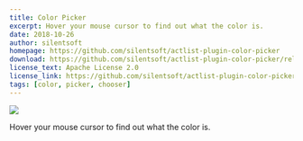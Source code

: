```yaml
---
title: Color Picker
excerpt: Hover your mouse cursor to find out what the color is.
date: 2018-10-26
author: silentsoft
homepage: https://github.com/silentsoft/actlist-plugin-color-picker
download: https://github.com/silentsoft/actlist-plugin-color-picker/releases/download/v1.0.0/color-picker-1.0.0.jar
license_text: Apache License 2.0
license_link: https://github.com/silentsoft/actlist-plugin-color-picker/blob/master/LICENSE.txt
tags: [color, picker, chooser]
---
```


![](http://actlist.silentsoft.org/img/preview.png)

Hover your mouse cursor to find out what the color is.